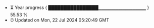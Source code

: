 - ⏳ Year progress { ████████████████▁▁▁▁▁▁▁▁▁▁▁▁▁▁ } 55.53 %
- ⏰ Updated on Mon, 22 Jul 2024 05:20:49 GMT

